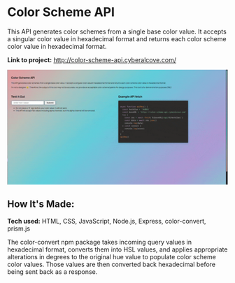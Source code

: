 # Color Scheme API

This API generates color schemes from a single base color value. It accepts a
singular color value in hexadecimal format and returns each color scheme color
value in hexadecimal format.

**Link to project:** http://color-scheme-api.cyberalcove.com/

![demo video](/color-scheme-api.gif)

## How It's Made:

**Tech used:** HTML, CSS, JavaScript, Node.js, Express, color-convert, prism.js

The color-convert npm package takes incoming query values in hexadecimal format,
converts them into HSL values, and applies appropriate alterations in degrees to
the original hue value to populate color scheme color values. Those values are
then converted back hexadecimal before being sent back as a response.
